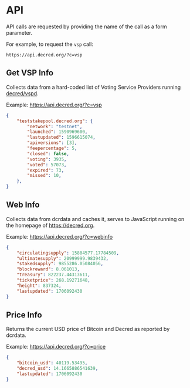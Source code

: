 # API

API calls are requested by providing the name of the call as a form parameter.

For example, to request the `vsp` call:

```no-highlight
https://api.decred.org/?c=vsp
```

## Get VSP Info

Collects data from a hard-coded list of Voting Service Providers running
[decred/vspd](https://github.com/decred/vspd).

Example: <https://api.decred.org/?c=vsp>

```json
{
    "teststakepool.decred.org": {
        "network": "testnet",
        "launched": 1590969600,
        "lastupdated": 1596615074,
        "apiversions": [3],
        "feepercentage": 5,
        "closed": false,
        "voting": 3935,
        "voted": 57073,
        "expired": 73,
        "missed": 10,
    },
}
```

## Web Info

Collects data from dcrdata and caches it, serves to JavaScript running on the
homepage of <https://decred.org>.

Example: <https://api.decred.org/?c=webinfo>

```json
{
    "circulatingsupply": 15804577.17784509,
    "ultimatesupply": 20999999.9839432,
    "stakedsupply": 9855286.05084056,
    "blockreward": 8.061013,
    "treasury": 822237.44313611,
    "ticketprice": 268.19271648,
    "height": 837324,
    "lastupdated": 1706092430
}
```

## Price Info

Returns the current USD price of Bitcoin and Decred as reported by dcrdata.

Example: <https://api.decred.org/?c=price>

```json
{
    "bitcoin_usd": 40119.53495,
    "decred_usd": 14.1665886541639,
    "lastupdated": 1706092430
}
```
